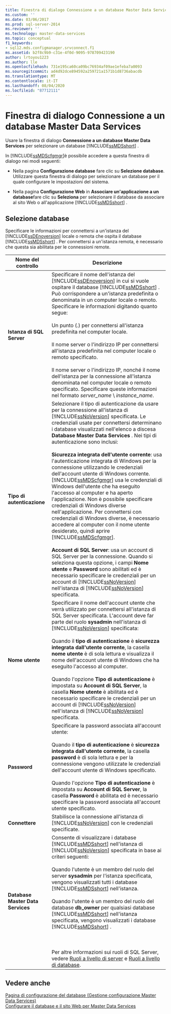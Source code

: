 ```yaml
---
title: Finestra di dialogo Connessione a un database Master Data Services | Microsoft Docs
ms.custom: ''
ms.date: 03/06/2017
ms.prod: sql-server-2014
ms.reviewer: ''
ms.technology: master-data-services
ms.topic: conceptual
f1_keywords:
- sql12.mds.configmanager.srvconnect.f1
ms.assetid: b2f8c9b9-c31e-4f0d-9095-978709423190
author: lrtoyou1223
ms.author: lle
ms.openlocfilehash: 731e195ca60ca09bc76934af09ae1efeba7a0093
ms.sourcegitcommit: ad4d92dce894592a259721a1571b1d8736abacdb
ms.translationtype: MT
ms.contentlocale: it-IT
ms.lasthandoff: 08/04/2020
ms.locfileid: "87712111"
---
```

# <a name="connect-to-a-master-data-services-database-dialog-box"></a>Finestra di dialogo Connessione a un database Master Data Services
  Usare la finestra di dialogo **Connessione a un database Master Data Services** per selezionare un database [!INCLUDE[ssMDSshort](../includes/ssmdsshort-md.md)] .  
  
 In [!INCLUDE[ssMDScfgmgr](../includes/ssmdscfgmgr-md.md)]è possibile accedere a questa finestra di dialogo nei modi seguenti:  
  
-   Nella pagina **Configurazione database** fare clic su **Selezione database**. Utilizzare questa finestra di dialogo per selezionare un database per il quale configurare le impostazioni del sistema.  
  
-   Nella pagina **Configurazione Web** in **Associare un'applicazione a un database**fare clic su **Seleziona** per selezionare il database da associare al sito Web o all'applicazione [!INCLUDE[ssMDSshort](../includes/ssmdsshort-md.md)] .  
  
## <a name="select-database"></a>Selezione database  
 Specificare le informazioni per connettersi a un'istanza del [!INCLUDE[ssDEnoversion](../includes/ssdenoversion-md.md)] locale o remota che ospita il database [!INCLUDE[ssMDSshort](../includes/ssmdsshort-md.md)] . Per connettersi a un'istanza remota, è necessario che questa sia abilitata per le connessioni remote.  
  
|Nome del controllo|Descrizione|  
|------------------|-----------------|  
|**Istanza di SQL Server**|Specificare il nome dell'istanza del [!INCLUDE[ssDEnoversion](../includes/ssdenoversion-md.md)] in cui si vuole ospitare il database [!INCLUDE[ssMDSshort](../includes/ssmdsshort-md.md)] . Può corrispondere a un'istanza predefinita o denominata in un computer locale o remoto. Specificare le informazioni digitando quanto segue:<br /><br /> Un punto (.) per connettersi all'istanza predefinita nel computer locale.<br /><br /> Il nome server o l'indirizzo IP per connettersi all'istanza predefinita nel computer locale o remoto specificato.<br /><br /> Il nome server o l'indirizzo IP, nonché il nome dell'istanza per la connessione all'istanza denominata nel computer locale o remoto specificato. Specificare queste informazioni nel formato *server_name* \\ *instance_name*.|  
|**Tipo di autenticazione**|Selezionare il tipo di autenticazione da usare per la connessione all'istanza di [!INCLUDE[ssNoVersion](../includes/ssnoversion-md.md)] specificata. Le credenziali usate per connettersi determinano i database visualizzati nell'elenco a discesa **Database Master Data Services** . Nei tipi di autenticazione sono inclusi:<br /><br /> **Sicurezza integrata dell'utente corrente**: usa l'autenticazione integrata di Windows per la connessione utilizzando le credenziali dell'account utente di Windows corrente. [!INCLUDE[ssMDScfgmgr](../includes/ssmdscfgmgr-md.md)] usa le credenziali di Windows dell'utente che ha eseguito l'accesso al computer e ha aperto l'applicazione. Non è possibile specificare credenziali di Windows diverse nell'applicazione. Per connettersi con credenziali di Windows diverse, è necessario accedere al computer con il nome utente desiderato, quindi aprire [!INCLUDE[ssMDScfgmgr](../includes/ssmdscfgmgr-md.md)].<br /><br /> **Account di SQL Server**: usa un account di SQL Server per la connessione. Quando si seleziona questa opzione, i campi **Nome utente** e **Password** sono abilitati ed è necessario specificare le credenziali per un account di [!INCLUDE[ssNoVersion](../includes/ssnoversion-md.md)] nell'istanza di [!INCLUDE[ssNoVersion](../includes/ssnoversion-md.md)] specificata.|  
|**Nome utente**|Specificare il nome dell'account utente che verrà utilizzato per connettersi all'istanza di SQL Server specificata. L'account deve far parte del ruolo **sysadmin** nell'istanza di [!INCLUDE[ssNoVersion](../includes/ssnoversion-md.md)] specificata:<br /><br /> Quando il **tipo di autenticazione** è **sicurezza integrata dall'utente corrente**, la casella **nome utente** è di sola lettura e visualizza il nome dell'account utente di Windows che ha eseguito l'accesso al computer.<br /><br /> Quando l'opzione **Tipo di autenticazione** è impostata su **Account di SQL Server**, la casella **Nome utente** è abilitata ed è necessario specificare le credenziali per un account di [!INCLUDE[ssNoVersion](../includes/ssnoversion-md.md)] nell'istanza di [!INCLUDE[ssNoVersion](../includes/ssnoversion-md.md)] specificata.|  
|**Password**|Specificare la password associata all'account utente:<br /><br /> Quando il **tipo di autenticazione** è **sicurezza integrata dall'utente corrente**, la casella **password** è di sola lettura e per la connessione vengono utilizzate le credenziali dell'account utente di Windows specificato.<br /><br /> Quando l'opzione **Tipo di autenticazione** è impostata su **Account di SQL Server**, la casella **Password** è abilitata ed è necessario specificare la password associata all'account utente specificato.|  
|**Connettere**|Stabilisce la connessione all'istanza di [!INCLUDE[ssNoVersion](../includes/ssnoversion-md.md)] con le credenziali specificate.|  
|**Database Master Data Services**|Consente di visualizzare i database [!INCLUDE[ssMDSshort](../includes/ssmdsshort-md.md)] nell'istanza di [!INCLUDE[ssNoVersion](../includes/ssnoversion-md.md)] specificata in base ai criteri seguenti:<br /><br /> Quando l'utente è un membro del ruolo del server **sysadmin** per l'istanza specificata, vengono visualizzati tutti i database [!INCLUDE[ssMDSshort](../includes/ssmdsshort-md.md)] nell'istanza.<br /><br /> Quando l'utente è un membro del ruolo del database **db_owner** per qualsiasi database [!INCLUDE[ssMDSshort](../includes/ssmdsshort-md.md)] nell'istanza specificata, vengono visualizzati i database [!INCLUDE[ssMDSshort](../includes/ssmdsshort-md.md)] .<br /><br /> <br /><br /> Per altre informazioni sui ruoli di SQL Server, vedere [Ruoli a livello di server](../relational-databases/security/authentication-access/server-level-roles.md) e [Ruoli a livello di database](../relational-databases/security/authentication-access/database-level-roles.md).|  
  
## <a name="see-also"></a>Vedere anche  
 [Pagina di configurazione del database &#40;Gestione configurazione Master Data Services&#41;](../../2014/master-data-services/database-configuration-page-master-data-services-configuration-manager.md)   
 [Configurare il database e il sito Web per Master Data Services](set-up-the-database-and-website-for-master-data-services.md)  
  
  
